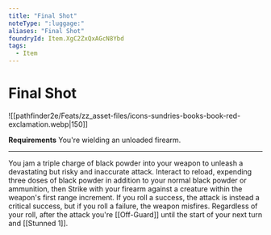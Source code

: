 ```yaml
---
title: "Final Shot"
noteType: ":luggage:"
aliases: "Final Shot"
foundryId: Item.XgC2ZxQxAGcN8Ybd
tags:
  - Item
---
```


# Final Shot
![[pathfinder2e/Feats/zz_asset-files/icons-sundries-books-book-red-exclamation.webp|150]]

**Requirements** You're wielding an unloaded firearm.

* * *

You jam a triple charge of black powder into your weapon to unleash a devastating but risky and inaccurate attack. Interact to reload, expending three doses of black powder in addition to your normal black powder or ammunition, then Strike with your firearm against a creature within the weapon's first range increment. If you roll a success, the attack is instead a critical success, but if you roll a failure, the weapon misfires. Regardless of your roll, after the attack you're [[Off-Guard]] until the start of your next turn and [[Stunned 1]].
